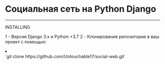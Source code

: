 # Социальная сеть на Python Django 
____
INSTALLING 

1 - Версия Django 3.x и Python +3.7
2 - Клонирование репозитория в ваш проект с помощью: 
<li></li>`git clone https://github.com/Untouchable17/social-web.git`
